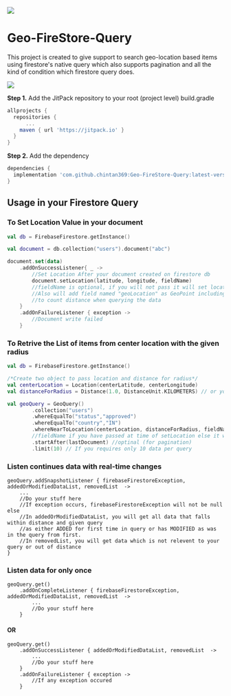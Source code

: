 [![](https://jitpack.io/v/chintan369/Geo-FireStore-Query.svg)](https://jitpack.io/#chintan369/Geo-FireStore-Query)

# Geo-FireStore-Query
This project is created to give support to search geo-location based items using firestore's native query which also supports pagination and all the kind of condition which firestore query does.

[![](https://miro.medium.com/max/1400/1*a2Da_CQHUsSKTCTRI2tYhQ.png)]()

**Step 1.** Add the JitPack repository to your root (project level) build.gradle

```gradle
allprojects {
  repositories {
	  ...
    maven { url 'https://jitpack.io' }
  }
}
```

**Step 2.** Add the dependency

```gradle
dependencies {
  implementation 'com.github.chintan369:Geo-FireStore-Query:latest-version'
}
```

## Usage in your Firestore Query

### To Set Location Value in your document

```kotlin
val db = FirebaseFirestore.getInstance()

val document = db.collection("users").document("abc")

document.set(data)
	.addOnSuccessListener{ _ ->
		//Set Location After your document created on firestore db
		document.setLocation(latitude, longitude, fieldName)
		//fieldName is optional, if you will not pass it will set location in default field named "g"
		//Also will add field named "geoLocation" as GeoPoint including latitude and longitude
		//to count distance when querying the data
	}
	.addOnFailureListener { exception ->
		//Document write failed
	}
```

### To Retrive the List of items from center location with the given radius

```kotlin
val db = FirebaseFirestore.getInstance()

/*Create two object to pass location and distance for radius*/
val centerLocation = Location(centerLatitude, centerLongitude)
val distanceForRadius = Distance(1.0, DistanceUnit.KILOMETERS) // or you can set unit as DistanceUnit.MILES if you want to find for 1 mile

val geoQuery = GeoQuery()
		.collection("users")
		.whereEqualTo("status","approved")
		.whereEqualTo("country","IN")
		.whereNearToLocation(centerLocation, distanceForRadius, fieldName) 
		//fieldName if you have passed at time of setLocation else it will take default as "g" if you do not pass
		.startAfter(lastDocument) //optinal (for pagination)
		.limit(10) // If you requires only 10 data per query
```

### Listen continues data with real-time changes

```
geoQuery.addSnapshotListener { firebaseFirestoreException, addedOrModifiedDataList, removedList  ->
	...
	//Do your stuff here
	//If exception occurs, firebaseFirestoreException will not be null else
	//In addedOrModifiedDataList, you will get all data that falls within distance and given query 
	//as either ADDED for first time in query or has MODIFIED as was in the query from first.
	//In removedList, you will get data which is not relevent to your query or out of distance
}
```

### Listen data for only once

```
geoQuery.get()
	.addOnCompleteListener { firebaseFirestoreException, addedOrModifiedDataList, removedList  ->
		...
		//Do your stuff here
	}
```

#### OR

```
geoQuery.get()
	.addOnSuccessListener { addedOrModifiedDataList, removedList  ->
		...
		//Do your stuff here
	}
	.addOnFailureListener { exception ->
		//If any exception occured
	}
```
